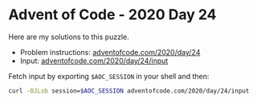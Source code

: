 # Advent of Code - 2020 Day 24
Here are my solutions to this puzzle.

* Problem instructions: [adventofcode.com/2020/day/24](https://adventofcode.com/2020/day/24)
* Input: [adventofcode.com/2020/day/24/input](https://adventofcode.com/2020/day/24/input)

Fetch input by exporting `$AOC_SESSION` in your shell and then:
```bash
curl -OJLsb session=$AOC_SESSION adventofcode.com/2020/day/24/input
```
